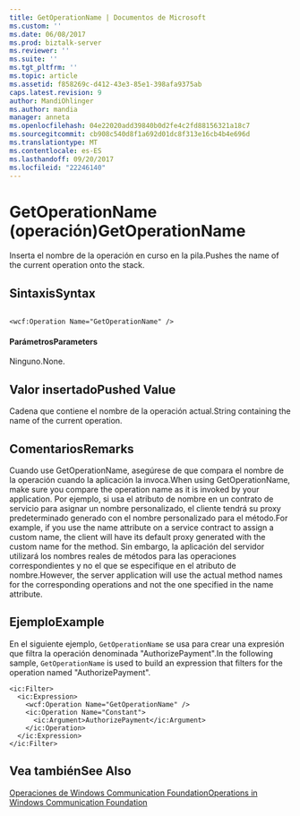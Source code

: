 ```yaml
---
title: GetOperationName | Documentos de Microsoft
ms.custom: ''
ms.date: 06/08/2017
ms.prod: biztalk-server
ms.reviewer: ''
ms.suite: ''
ms.tgt_pltfrm: ''
ms.topic: article
ms.assetid: f858269c-d412-43e3-85e1-398afa9375ab
caps.latest.revision: 9
author: MandiOhlinger
ms.author: mandia
manager: anneta
ms.openlocfilehash: 04e22020add39840b0d2fe4c2fd88156321a18c7
ms.sourcegitcommit: cb908c540d8f1a692d01dc8f313e16cb4b4e696d
ms.translationtype: MT
ms.contentlocale: es-ES
ms.lasthandoff: 09/20/2017
ms.locfileid: "22246140"
---
```

# <a name="getoperationname"></a><span data-ttu-id="695bc-102">GetOperationName (operación)</span><span class="sxs-lookup"><span data-stu-id="695bc-102">GetOperationName</span></span>
<span data-ttu-id="695bc-103">Inserta el nombre de la operación en curso en la pila.</span><span class="sxs-lookup"><span data-stu-id="695bc-103">Pushes the name of the current operation onto the stack.</span></span>  
  
## <a name="syntax"></a><span data-ttu-id="695bc-104">Sintaxis</span><span class="sxs-lookup"><span data-stu-id="695bc-104">Syntax</span></span>  
  
```  
  
<wcf:Operation Name="GetOperationName" />  
```  
  
#### <a name="parameters"></a><span data-ttu-id="695bc-105">Parámetros</span><span class="sxs-lookup"><span data-stu-id="695bc-105">Parameters</span></span>  
 <span data-ttu-id="695bc-106">Ninguno.</span><span class="sxs-lookup"><span data-stu-id="695bc-106">None.</span></span>  
  
## <a name="pushed-value"></a><span data-ttu-id="695bc-107">Valor insertado</span><span class="sxs-lookup"><span data-stu-id="695bc-107">Pushed Value</span></span>  
 <span data-ttu-id="695bc-108">Cadena que contiene el nombre de la operación actual.</span><span class="sxs-lookup"><span data-stu-id="695bc-108">String containing the name of the current operation.</span></span>  
  
## <a name="remarks"></a><span data-ttu-id="695bc-109">Comentarios</span><span class="sxs-lookup"><span data-stu-id="695bc-109">Remarks</span></span>  
 <span data-ttu-id="695bc-110">Cuando use GetOperationName, asegúrese de que compara el nombre de la operación cuando la aplicación la invoca.</span><span class="sxs-lookup"><span data-stu-id="695bc-110">When using GetOperationName, make sure you compare the operation name as it is invoked by your application.</span></span> <span data-ttu-id="695bc-111">Por ejemplo, si usa el atributo de nombre en un contrato de servicio para asignar un nombre personalizado, el cliente tendrá su proxy predeterminado generado con el nombre personalizado para el método.</span><span class="sxs-lookup"><span data-stu-id="695bc-111">For example, if you use the name attribute on a service contract to assign a custom name, the client will have its default proxy generated with the custom name for the method.</span></span> <span data-ttu-id="695bc-112">Sin embargo, la aplicación del servidor utilizará los nombres reales de métodos para las operaciones correspondientes y no el que se especifique en el atributo de nombre.</span><span class="sxs-lookup"><span data-stu-id="695bc-112">However, the server application will use the actual method names for the corresponding operations and not the one specified in the name attribute.</span></span>  
  
## <a name="example"></a><span data-ttu-id="695bc-113">Ejemplo</span><span class="sxs-lookup"><span data-stu-id="695bc-113">Example</span></span>  
 <span data-ttu-id="695bc-114">En el siguiente ejemplo, `GetOperationName` se usa para crear una expresión que filtra la operación denominada "AuthorizePayment".</span><span class="sxs-lookup"><span data-stu-id="695bc-114">In the following sample, `GetOperationName` is used to build an expression that filters for the operation named "AuthorizePayment".</span></span>  
  
```  
<ic:Filter>  
  <ic:Expression>  
    <wcf:Operation Name="GetOperationName" />  
    <ic:Operation Name="Constant">  
      <ic:Argument>AuthorizePayment</ic:Argument>  
    </ic:Operation>  
  </ic:Expression>  
</ic:Filter>  
```  
  
## <a name="see-also"></a><span data-ttu-id="695bc-115">Vea también</span><span class="sxs-lookup"><span data-stu-id="695bc-115">See Also</span></span>  
 [<span data-ttu-id="695bc-116">Operaciones de Windows Communication Foundation</span><span class="sxs-lookup"><span data-stu-id="695bc-116">Operations in Windows Communication Foundation</span></span>](../core/operations-in-windows-communication-foundation.md)